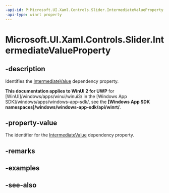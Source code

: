 ```yaml
---
-api-id: P:Microsoft.UI.Xaml.Controls.Slider.IntermediateValueProperty
-api-type: winrt property
---
```


<!-- Property syntax
public Windows.UI.Xaml.DependencyProperty IntermediateValueProperty { get; }
-->

# Microsoft.UI.Xaml.Controls.Slider.IntermediateValueProperty

## -description
Identifies the [IntermediateValue](slider_intermediatevalue.md) dependency property.

**This documentation applies to WinUI 2 for UWP** for [WinUI]/windows/apps/winui/winui3/ in the [Windows App SDK]/windows/apps/windows-app-sdk/, see the **[Windows App SDK namespaces]/windows/windows-app-sdk/api/winrt/**.

## -property-value
The identifier for the [IntermediateValue](slider_intermediatevalue.md) dependency property.

## -remarks

## -examples

## -see-also
